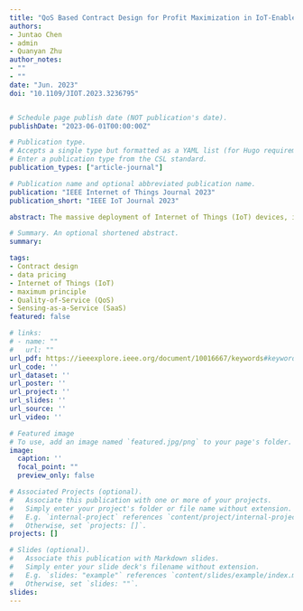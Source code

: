 ```yaml
---
title: "QoS Based Contract Design for Profit Maximization in IoT-Enabled Data Markets"
authors:
- Juntao Chen
- admin
- Quanyan Zhu
author_notes:
- ""
- ""
date: "Jun. 2023"
doi: "10.1109/JIOT.2023.3236795"


# Schedule page publish date (NOT publication's date).
publishDate: "2023-06-01T00:00:00Z"

# Publication type.
# Accepts a single type but formatted as a YAML list (for Hugo requirements).
# Enter a publication type from the CSL standard.
publication_types: ["article-journal"]

# Publication name and optional abbreviated publication name.
publication: "IEEE Internet of Things Journal 2023"
publication_short: "IEEE IoT Journal 2023"

abstract: The massive deployment of Internet of Things (IoT) devices, including sensors and actuators, is ushering in smart and connected communities of the future. The massive deployment of IoT devices, including sensors and actuators, is ushering in smart and connected communities of the future. The availability of real-time and high-quality sensor data is crucial for various IoT applications, particularly in healthcare, energy, transportation, etc. However, data collection may have to be outsourced to external service providers (SPs) due to cost considerations or lack of specialized equipment. Hence, the data market plays a critical role in such scenarios where SPs have different quality levels of available data, and IoT users have different application-specific data needs. The pairing between data available to the SP and users in the data market requires an effective mechanism design that considers the SPs’ profitability and the Quality-of-Service (QoS) needs of the users. We develop a generic framework to analyze and enable such interactions efficiently, leveraging tools from contract theory and mechanism design theory. It can enable and empower emerging data-sharing paradigms, such as Sensing-as-a-Service (SaaS). The contract design creates a pricing structure for on-demand sensing data for IoT users. By considering a continuum of user types, we capture a diverse range of application requirements and propose optimal pricing and allocation rules that ensure QoS provisioning and maximum profitability for the SP. Furthermore, we provide analytical solutions for fixed distributions of user types to analyze the developed approach. For comparison, we consider the benchmark case assuming complete information of the user types and obtain optimal contract solutions. Finally, a case study based on the example of a virtual reality application delivered using unmanned aerial vehicles (UAVs) is presented to demonstrate the efficacy of the proposed contract design framework.

# Summary. An optional shortened abstract.
summary:

tags:
- Contract design
- data pricing
- Internet of Things (IoT)
- maximum principle
- Quality-of-Service (QoS)
- Sensing-as-a-Service (SaaS)
featured: false

# links:
# - name: ""
#   url: ""
url_pdf: https://ieeexplore.ieee.org/document/10016667/keywords#keywords
url_code: ''
url_dataset: ''
url_poster: ''
url_project: ''
url_slides: ''
url_source: ''
url_video: ''

# Featured image
# To use, add an image named `featured.jpg/png` to your page's folder.
image:
  caption: ''
  focal_point: ""
  preview_only: false

# Associated Projects (optional).
#   Associate this publication with one or more of your projects.
#   Simply enter your project's folder or file name without extension.
#   E.g. `internal-project` references `content/project/internal-project/index.md`.
#   Otherwise, set `projects: []`.
projects: []

# Slides (optional).
#   Associate this publication with Markdown slides.
#   Simply enter your slide deck's filename without extension.
#   E.g. `slides: "example"` references `content/slides/example/index.md`.
#   Otherwise, set `slides: ""`.
slides:
---
```

